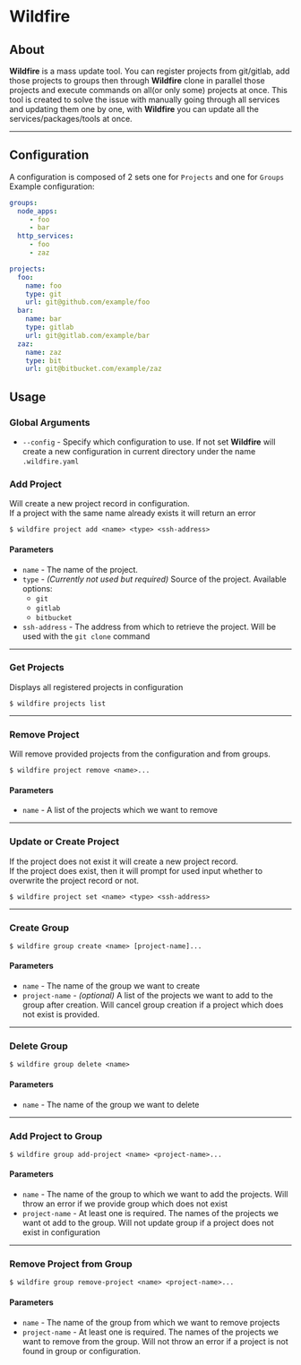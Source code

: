 # Wildfire
## About
**Wildfire** is a mass update tool. You can register projects from git/gitlab, add those projects to groups then through
**Wildfire** clone in parallel those projects and execute commands on all(or only some) projects at once. This tool is
created to solve the issue with manually going through all services and updating them one by one, with **Wildfire** you
can update all the services/packages/tools at once.

---

## Configuration
A configuration is composed of 2 sets one for `Projects` and one for `Groups`
Example configuration:
```yaml
groups:
  node_apps:
     - foo
     - bar
  http_services:
     - foo
     - zaz

projects:
  foo:
    name: foo
    type: git
    url: git@github.com/example/foo
  bar:
    name: bar
    type: gitlab
    url: git@gitlab.com/example/bar
  zaz:
    name: zaz
    type: bit
    url: git@bitbucket.com/example/zaz
```

## Usage
### Global Arguments
 - `--config` - Specify which configuration to use. If not set **Wildfire** will create a new configuration in current
directory under the name `.wildfire.yaml`

### Add Project
Will create a new project record in configuration.  
If a project with the same name already exists it will return an 
error
```shell
$ wildfire project add <name> <type> <ssh-address>
```
 #### Parameters
 - `name` - The name of the project.
 - `type` - _(Currently not used but required)_ Source of the project. Available options:
   - `git`
   - `gitlab`
   - `bitbucket`
 - `ssh-address` - The address from which to retrieve the project. Will be used with the `git clone` command

---

### Get Projects
Displays all registered projects in configuration
```shell
$ wildfire projects list
```

---

### Remove Project
Will remove provided projects from the configuration and from groups.
```shell
$ wildfire project remove <name>...
```
#### Parameters
 - `name` - A list of the projects which we want to remove

---

### Update or Create Project
If the project does not exist it will create a new project record.  
If the project does exist, then it will prompt for used input whether to overwrite the project record or not.
```shell
$ wildfire project set <name> <type> <ssh-address>
```

---

### Create Group
```shell
$ wildfire group create <name> [project-name]...
```
#### Parameters
 - `name` - The name of the group we want to create
 - `project-name` - _(optional)_ A list of the projects we want to add to the group after creation. Will cancel group
creation if a project which does not exist is provided.

---

### Delete Group
```shell
$ wildfire group delete <name>
```
#### Parameters
 - `name` - The name of the group we want to delete

---

### Add Project to Group
```shell
$ wildfire group add-project <name> <project-name>...
```
#### Parameters
 - `name` - The name of the group to which we want to add the projects. Will throw an error if we provide group which
does not exist
 - `project-name` - At least one is required. The names of the projects we want ot add to the group. Will not update 
group if a project does not exist in configuration

---

### Remove Project from Group
```shell
$ wildfire group remove-project <name> <project-name>...
```
#### Parameters
 - `name` - The name of the group from which we want to remove projects
 - `project-name` - At least one is required. The names of the projects we want to remove from the group. Will not throw
an error if a project is not found in group or configuration.
